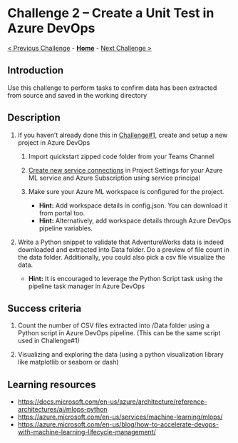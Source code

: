 # Challenge 2 – Create a Unit Test in Azure DevOps

[< Previous Challenge](./01-TimeSeriesForecasting.md) - **[Home](../README.md)** - [Next Challenge >](./03-BuildPipeline.md)

## Introduction

Use this challenge to perform tasks to confirm data has been extracted from
source and saved in the working directory

## Description

1.  If you haven’t already done this in
    [Challenge\#1](01-TimeSeriesForecasting.md), create and setup a new project
    in Azure DevOps

    1.  Import quickstart zipped code folder from your Teams Channel

    2.  [Create new service connections](https://docs.microsoft.com/en-us/azure/devops/pipelines/library/service-endpoints?view=azure-devops&tabs=yaml) in Project Settings for your Azure ML service and Azure Subscription using service
        principal

    3.  Make sure your Azure ML workspace is configured for the project.         
        - **Hint:** Add workspace details in config.json. You can download it from portal too.
        - **Hint:** Alternatively, add workspace details through Azure DevOps pipeline variables.

2.  Write a Python snippet to validate that AdventureWorks data is indeed downloaded and extracted into Data folder. Do a preview of file count in the data folder. Additionally, you could also pick a csv file visualize the data.
    - **Hint:** It is encouraged to leverage the Python Script task using the pipeline task manager in Azure DevOps

## Success criteria

1.  Count the number of CSV files extracted into /Data folder using a Python script in Azure DevOps pipeline. (This can be the same script used in Challenge#1)
    
2.  Visualizing and exploring the data (using a python visualization library like matplotlib or seaborn or dash)

## Learning resources

-   <https://docs.microsoft.com/en-us/azure/architecture/reference-architectures/ai/mlops-python>
-   https://azure.microsoft.com/en-us/services/machine-learning/mlops/
-   https://azure.microsoft.com/en-us/blog/how-to-accelerate-devops-with-machine-learning-lifecycle-management/



